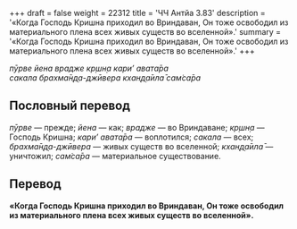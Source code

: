 +++
draft = false
weight = 22312
title = 'ЧЧ Антйа 3.83'
description = '«Когда Господь Кришна приходил во Вриндаван, Он тоже освободил из материального плена всех живых существ во вселенной».'
summary = '«Когда Господь Кришна приходил во Вриндаван, Он тоже освободил из материального плена всех живых существ во вселенной».'
+++

_пӯрве йена врадже кр̣шн̣а кари’ авата̄ра  
сакала брахма̄н̣д̣а-джӣвера кхан̣д̣а̄ила̄ сам̇са̄ра_

## Пословный перевод

_пӯрве_ — прежде; _йена_ — как; _врадже_ — во Вриндаване; _кр̣шн̣а_ — Господь Кришна; _кари’_ _авата̄ра_ — воплотился; _сакала_ — всех; _брахма̄н̣д̣а_\-_джӣвера_ — живых существ во вселенной; _кхан̣д̣а̄ила̄_ — уничтожил; _сам̇са̄ра_ — материальное существование.

## Перевод

**«Когда Господь Кришна приходил во Вриндаван, Он тоже освободил из материального плена всех живых существ во вселенной».**
